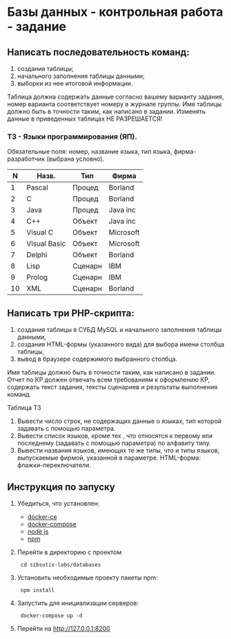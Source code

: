 # Базы данных - контрольная работа - задание
## Написать последовательность команд:

1. создания таблицы;
2. начального заполнения таблицы данными;
3. выборки из нее итоговой информации.

Таблица должна содержать данные согласно вашему варианту задания, номер варианта соответствует номеру в журнале группы. Имя таблицы должно быть в точности таким, как написано в задании. Изменять данные в приведенных таблицах НЕ РАЗРЕШАЕТСЯ!
### Т3 - Языки программирования (ЯП).
Обязательные поля: номер, название языка, тип языка, фирма-разработчик (выбрана условно).

| N  | Назв.        | Тип     | Фирма     |
|----|--------------|---------|-----------|
| 1  | Pascal       | Процед  | Borland   |
| 2  | C            | Процед  | Borland   |
| 3  | Java         | Процед  | Java inc  |
| 4  | C++          | Объект  | Java inc  |
| 5  | Visual C     | Объект  | Microsoft |
| 6  | Visual Basic | Объект  | Microsoft |
| 7  | Delphi       | Объект  | Borland   |
| 8  | Lisp         | Сценарн | IBM       |
| 9  | Prolog       | Сценарн | IBM       |
| 10 | XML          | Сценарн | Borland   |

## Написать три РНР-скрипта:
1. создания таблицы в СУБД MySQL и начального заполнения таблицы данными,
2. создания HTML-формы (указанного вида) для выбора имени столбца таблицы,
3. вывод в браузере содержимого выбранного столбца.

Имя таблицы должно быть в точности таким, как написано в задании.
Отчет по КР должен отвечать всем требованиям к оформлению КР, содержать текст задания, тексты сценариев и результаты выполнения команд.

Таблица Т3
1. Вывести число строк, не содержащих данные о языках, тип которой задавать с помощью параметра.
2. Вывести список языков, кроме тех , что относятся к первому или последнему (задавать с помощью параметра) по алфавиту типу.
3. Вывести названия языков, имеющих те же типы, что и типы языков, выпускаемые фирмой, указанной в параметре.
HTML-форма: флажки-переключатели.

## Инструкция по запуску
1. Убедиться, что установлен:
    - [docker-ce](https://docs.docker.com/install/)
    - [docker-compose](https://docs.docker.com/compose/install/)
    - [node js](https://nodejs.org/en/download/) 
    - [npm](https://www.npmjs.com/get-npm)
2. Перейти в директорию с проектом

        cd sibsutis-labs/databases
3. Установить необходимые проекту пакеты npm:

        npm install
4. Запустить для инициализации серверов:

        docker-compose up -d
5. Перейти на http://127.0.0.1:8200
